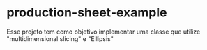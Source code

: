 # production-sheet-example
Esse projeto tem como objetivo implementar uma classe que utilize "multidimensional slicing" e "Ellipsis"

